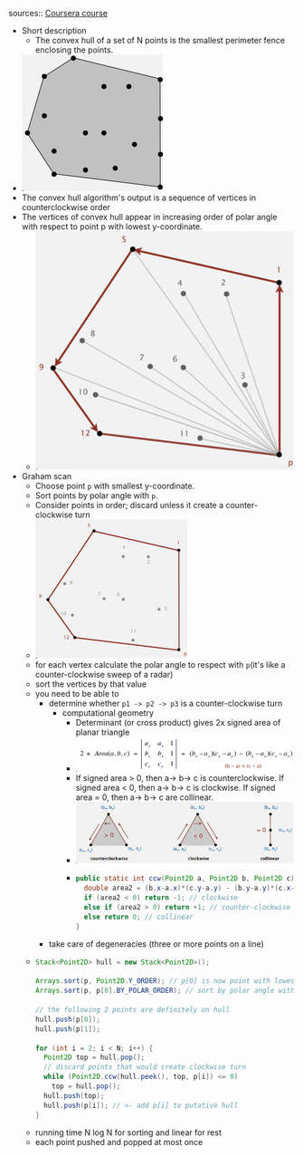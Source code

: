 sources:: [Coursera course](https://www.coursera.org/learn/algorithms-part1/lecture/KHJ1t/convex-hull)

- Short description
	- The convex hull of a set of N points is the smallest perimeter fence enclosing the points.
- ![image.png](../assets/image_1653247678772_0.png)
- The convex hull algorithm's output is a sequence of vertices in counterclockwise order
- The vertices of convex hull appear in increasing order of polar angle with respect to point p with lowest y-coordinate.
	- ![image.png](../assets/image_1653247791843_0.png)
- Graham scan
	- Choose point `p` with smallest y-coordinate.
	- Sort points by polar angle with `p`.
	- Consider points in order; discard unless it create a counter-clockwise turn
	- ![image.png](../assets/image_1653247885241_0.png)
	- for each vertex calculate the polar angle to respect with `p`(it's like a counter-clockwise sweep of a radar)
	- sort the vertices by that value
	- you need to be able to
		- determine whether `p1 -> p2 -> p3` is a counter-clockwise turn
			- computational geometry
				- Determinant (or cross product) gives 2x signed area of planar triangle
				- ![image.png](../assets/image_1653247948493_0.png)
				- If signed area > 0, then a→ b→ c is counterclockwise.
				  If signed area < 0, then a→ b→ c is clockwise.
				  If signed area = 0, then a→ b→ c are collinear.
				- ![image.png](../assets/image_1653247981253_0.png)
				- ```java
				  public static int ccw(Point2D a, Point2D b, Point2D c) {
				  	double area2 = (b.x-a.x)*(c.y-a.y) - (b.y-a.y)*(c.x-a.x); // danger of floating-point roundoff error
				  	if (area2 < 0) return -1; // clockwise
				  	else if (area2 > 0) return +1; // counter-clockwise
				  	else return 0; // collinear
				  }
				  ```
		- take care of degeneracies (three or more points on a line)
	- ```java
	  Stack<Point2D> hull = new Stack<Point2D>();
	  
	  Arrays.sort(p, Point2D.Y_ORDER); // p[0] is now point with lowest y-coord
	  Arrays.sort(p, p[0].BY_POLAR_ORDER); // sort by polar angle with respect to p[0]
	  
	  // the following 2 points are definitely on hull
	  hull.push(p[0]);
	  hull.push(p[1]);
	  
	  for (int i = 2; i < N; i++) {
	    Point2D top = hull.pop();
	    // discard points that would create clockwise turn
	    while (Point2D.ccw(hull.peek(), top, p[i]) <= 0)
	      top = hull.pop();
	    hull.push(top);
	    hull.push(p[i]); // <- add p[i] to putative hull
	  }
	  ```
	- running time N log N for sorting and linear for rest
	- each point pushed and popped at most once